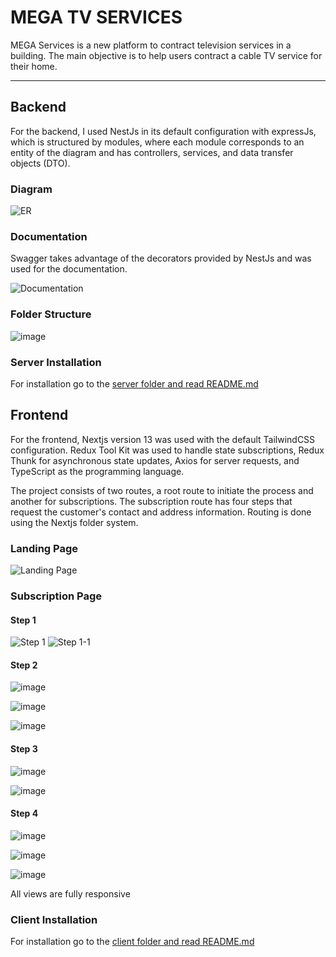 # MEGA TV SERVICES

MEGA Services is a new platform to contract television services in a building. The main objective is to help users contract a cable TV service for their home.

---

## Backend

For the backend, I used NestJs in its default configuration with expressJs, which is structured by modules, where each module corresponds to an entity of the diagram and has controllers, services, and data transfer objects (DTO).

### Diagram

![ER](https://user-images.githubusercontent.com/50376585/236594100-e11b45de-18ed-403f-b4b1-a1222847a00e.png)

### Documentation

Swagger takes advantage of the decorators provided by NestJs and was used for the documentation.

![Documentation](https://user-images.githubusercontent.com/50376585/236655634-c05524e3-bb86-4ae4-b5e0-39e99b0bb988.gif)

### Folder Structure

![image](https://github.com/Zuniga63/next-pos-app/assets/50376585/c184693b-f355-4ab5-a5bd-6100d48226db)

### Server Installation

For installation go to the [server folder and read README.md](./server/README.md)

## Frontend

For the frontend, Nextjs version 13 was used with the default TailwindCSS configuration. Redux Tool Kit was used to handle state subscriptions, Redux Thunk for asynchronous state updates, Axios for server requests, and TypeScript as the programming language.

The project consists of two routes, a root route to initiate the process and another for subscriptions. The subscription route has four steps that request the customer's contact and address information. Routing is done using the Nextjs folder system.

### Landing Page

![Landing Page](https://github.com/Zuniga63/next-pos-app/assets/50376585/0f21c034-cc3e-42a5-8434-202ab8bb5faf)

### Subscription Page

#### **Step 1**

![Step 1](https://github.com/Zuniga63/next-pos-app/assets/50376585/f2a013b8-a34a-4748-996c-6be56f30e8b2)
![Step 1-1](https://github.com/Zuniga63/next-pos-app/assets/50376585/2061bf23-29bf-4b5d-9058-b046a92271ac)

#### **Step 2**

![image](https://github.com/Zuniga63/next-pos-app/assets/50376585/8840d456-8eb9-4cb8-97c3-242fa9b32121)

![image](https://github.com/Zuniga63/next-pos-app/assets/50376585/6a5cbe8a-846f-4a74-9b96-52276ea31390)

![image](https://github.com/Zuniga63/next-pos-app/assets/50376585/aaf72cf3-2ce8-414e-82fa-058657f83b67)

#### **Step 3**

![image](https://github.com/Zuniga63/next-pos-app/assets/50376585/ba126aa9-b8b6-40f7-ac8c-c27807885c7d)

![image](https://github.com/Zuniga63/next-pos-app/assets/50376585/acfbc6a0-5d5f-4a05-8394-60380da07f18)

#### **Step 4**

![image](https://github.com/Zuniga63/next-pos-app/assets/50376585/48aaca69-6c07-46df-aa65-9c905c84dffe)

![image](https://github.com/Zuniga63/next-pos-app/assets/50376585/eb967320-c95c-40c6-ba8a-7f408797b0f4)

![image](https://github.com/Zuniga63/next-pos-app/assets/50376585/2a797901-664b-4c76-8696-d97629fecef2)

All views are fully responsive

### Client Installation

For installation go to the [client folder and read README.md](./client/README.md)
